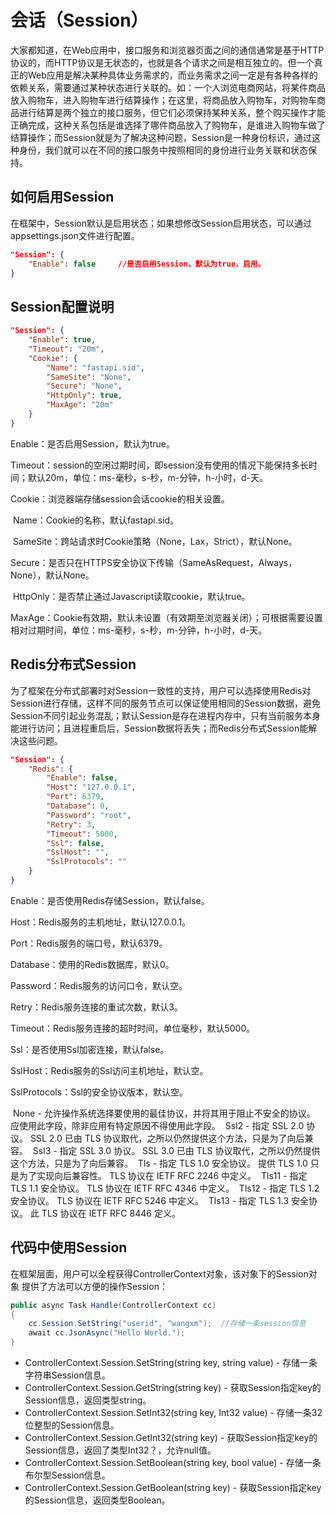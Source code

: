# 会话（Session）

大家都知道，在Web应用中，接口服务和浏览器页面之间的通信通常是基于HTTP协议的，而HTTP协议是无状态的，也就是各个请求之间是相互独立的。但一个真正的Web应用是解决某种具体业务需求的，而业务需求之间一定是有各种各样的依赖关系，需要通过某种状态进行关联的。如：一个人浏览电商网站，将某件商品放入购物车，进入购物车进行结算操作；在这里，将商品放入购物车，对购物车商品进行结算是两个独立的接口服务，但它们必须保持某种关系，整个购买操作才能正确完成，这种关系包括是谁选择了哪件商品放入了购物车，是谁进入购物车做了结算操作；而Session就是为了解决这种问题，Session是一种身份标识，通过这种身份，我们就可以在不同的接口服务中按照相同的身份进行业务关联和状态保持。



## 如何启用Session

在框架中，Session默认是启用状态；如果想修改Session启用状态，可以通过appsettings.json文件进行配置。

```json
"Session": {
	"Enable": false		//是否启用Session，默认为true，启用。
}
```



## Session配置说明

```json
"Session": {
    "Enable": true,
    "Timeout": "20m",
    "Cookie": {
        "Name": "fastapi.sid",
        "SameSite": "None",
        "Secure": "None",
        "HttpOnly": true,
        "MaxAge": "20m"
    }
}
```

Enable：是否启用Session，默认为true。

Timeout：session的空闲过期时间，即session没有使用的情况下能保持多长时间；默认20m，单位：ms-毫秒，s-秒，m-分钟，h-小时，d-天。

Cookie：浏览器端存储session会话cookie的相关设置。

​		Name：Cookie的名称，默认fastapi.sid。

​		SameSite：跨站请求时Cookie策略（None，Lax，Strict），默认None。

​		Secure：是否只在HTTPS安全协议下传输（SameAsRequest，Always，None），默认None。

​		HttpOnly：是否禁止通过Javascript读取cookie，默认true。

​		MaxAge：Cookie有效期，默认未设置（有效期至浏览器关闭）；可根据需要设置相对过期时间，单位：ms-毫秒，s-秒，m-分钟，h-小时，d-天。



## Redis分布式Session

为了框架在分布式部署时对Session一致性的支持，用户可以选择使用Redis对Session进行存储，这样不同的服务节点可以保证使用相同的Session数据，避免Session不同引起业务混乱；默认Session是存在进程内存中，只有当前服务本身能进行访问；且进程重启后，Session数据将丢失；而Redis分布式Session能解决这些问题。

```json
"Session": {
    "Redis": {
        "Enable": false,
        "Host": "127.0.0.1",
        "Port": 6379,
        "Database": 0,
        "Password": "root",
        "Retry": 3,
        "Timeout": 5000,
        "Ssl": false,
        "SslHost": "",
        "SslProtocols": ""
    }
}
```

Enable：是否使用Redis存储Session，默认false。

Host：Redis服务的主机地址，默认127.0.0.1。

Port：Redis服务的端口号，默认6379。

Database：使用的Redis数据库，默认0。

Password：Redis服务的访问口令，默认空。

Retry：Redis服务连接的重试次数，默认3。

Timeout：Redis服务连接的超时时间，单位毫秒，默认5000。

Ssl：是否使用Ssl加密连接，默认false。

SslHost：Redis服务的Ssl访问主机地址，默认空。

SslProtocols：Ssl的安全协议版本，默认空。

​		None - 允许操作系统选择要使用的最佳协议，并将其用于阻止不安全的协议。 应使用此字段，除非应用有特定原因不得使用此字段。
​		Ssl2 - 指定 SSL 2.0 协议。 SSL 2.0 已由 TLS 协议取代，之所以仍然提供这个方法，只是为了向后兼容。
​		Ssl3 - 指定 SSL 3.0 协议。 SSL 3.0 已由 TLS 协议取代，之所以仍然提供这个方法，只是为了向后兼容。
​		Tls - 指定 TLS 1.0 安全协议。 提供 TLS 1.0 只是为了实现向后兼容性。 TLS 协议在 IETF RFC 2246 中定义。
​		Tls11 - 指定 TLS 1.1 安全协议。 TLS 协议在 IETF RFC 4346 中定义。
​		Tls12 - 指定 TLS 1.2 安全协议。 TLS 协议在 IETF RFC 5246 中定义。
​		Tls13 - 指定 TLS 1.3 安全协议。 此 TLS 协议在 IETF RFC 8446 定义。



## 代码中使用Session

在框架层面，用户可以全程获得ControllerContext对象，该对象下的Session对象 提供了方法可以方便的操作Session：

```c#
public async Task Handle(ControllerContext cc)
{
    cc.Session.SetString("userid", "wangxm");  //存储一条session信息
    await cc.JsonAsync("Hello World.");
}
```

- ControllerContext.Session.SetString(string key, string value) - 存储一条字符串Session信息。
- ControllerContext.Session.GetString(string key) - 获取Session指定key的Session信息，返回类型string。
- ControllerContext.Session.SetInt32(string key, Int32 value) - 存储一条32位整型的Session信息。
- ControllerContext.Session.GetInt32(string key) - 获取Session指定key的Session信息，返回了类型Int32？，允许null值。
- ControllerContext.Session.SetBoolean(string key, bool value) - 存储一条布尔型Session信息。
- ControllerContext.Session.GetBoolean(string key) - 获取Session指定key的Session信息，返回类型Boolean。